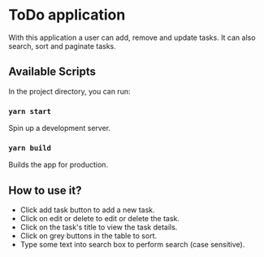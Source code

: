 # ToDo application

With this application a user can add, remove and update tasks. It can also search, sort and paginate tasks.

## Available Scripts

In the project directory, you can run:

### `yarn start`

Spin up a development server.

### `yarn build`

Builds the app for production.

## How to use it?

* Click add task button to add a new task.
* Click on edit or delete to edit or delete the task.
* Click on the task's title to view the task details.
* Click on grey buttons in the table to sort.
* Type some text into search box to perform search (case sensitive).
